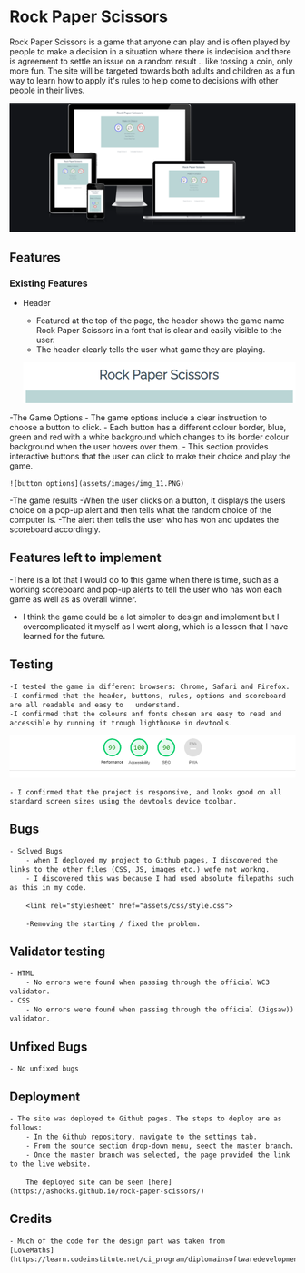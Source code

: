 # Rock Paper Scissors

Rock Paper Scissors is a game that anyone can play and is often played by people to make a decision in a situation where there is indecision and there is agreement to settle an issue on a random result .. like tossing a coin, only more fun.
The site will be targeted towards both adults and children as a fun way to learn how to apply it's rules to help come to decisions with other people in their lives.


![The website interface](assets/images/img_1.PNG)

## Features

### Existing Features

- Header
    - Featured at the top of the page, the header shows the game name Rock Paper Scissors in a font that is clear and easily visible to the user.
    - The header clearly tells the user what game they are playing.

    
    ![Game Header](assets/images/img_10.PNG)
    

 -The Game Options
    - The game options include a clear instruction to choose a button to click.
    - Each button has a different colour border, blue, green and red with a white background which        changes to its border colour background when the user hovers over them.
    - This section provides interactive buttons that the user can click to make their choice and play the game.

    ![button options](assets/images/img_11.PNG)
     



    


-The game results
    -When the user clicks on a button, it displays the users choice on a pop-up alert and then tells what the random choice of the computer is.
    -The alert then tells the user who has won and updates the scoreboard accordingly.

    
    

## Features left to implement
   
   -There is a lot that I would do to this game when there is time, such as a working scoreboard and pop-up alerts to tell the user who has won each game as well as as overall winner.
   - I think the game could be a lot simpler to design and implement but I overcomplicated it myself as I went along,  which is a lesson that I have learned for the future.

 ## Testing
    
    -I tested the game in different browsers: Chrome, Safari and Firefox.
    -I confirmed that the header, buttons, rules, options and scoreboard are all readable and easy to   understand.
    -I confirmed that the colours anf fonts chosen are easy to read and accessible by running it trough lighthouse in devtools.


![Screenshot of lighthouse report](assets/images/lighthouse.PNG)

    - I confirmed that the project is responsive, and looks good on all standard screen sizes using the devtools device toolbar.

## Bugs
    
    - Solved Bugs
        - when I deployed my project to Github pages, I discovered the links to the other files (CSS, JS, images etc.) wefe not workng.
        - I discovered this was because I had used absolute filepaths such as this in my code.

        <link rel="stylesheet" href="assets/css/style.css">
 
        -Removing the starting / fixed the problem.

## Validator testing

    - HTML
        - No errors were found when passing through the official WC3 validator.
    - CSS
        - No errors were found when passing through the official (Jigsaw)) validator.

## Unfixed Bugs

    - No unfixed bugs


## Deployment 

    - The site was deployed to Github pages. The steps to deploy are as follows:
        - In the Github repository, navigate to the settings tab.
        - From the source section drop-down menu, seect the master branch.
        - Once the master branch was selected, the page provided the link to the live website.

        The deployed site can be seen [here](https://ashocks.github.io/rock-paper-scissors/)

## Credits

    - Much of the code for the design part was taken from 
    [LoveMaths](https://learn.codeinstitute.net/ci_program/diplomainsoftwaredevelopmentecommerce)







 


